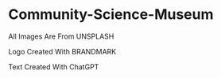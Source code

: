 # Community-Science-Museum

All Images Are From UNSPLASH

Logo Created With BRANDMARK

Text Created With ChatGPT